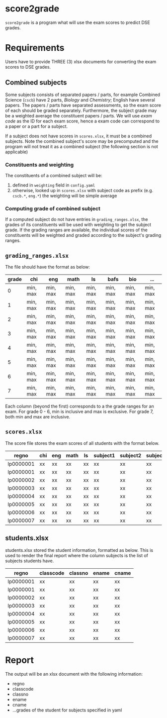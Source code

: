 
# score2grade

`score2grade` is a program what will use the exam scores to predict DSE grades.

# Requirements

Users have to provide THREE (3) xlsx documents for converting the exam scores to DSE grades.

## Combined subjects

Some subjects consists of separated papers / parts, for example Combined Science (`cscb`) have 2 parts, _Biology_ and _Chemistry_; English have several papers.
The papers / parts have separated assessments, so the exam score of each should be graded separately.
Furthermore, the subject grade may be a weighted average the constituent papers / parts.
We will use _exam code_ as the ID for each exam score, hence a exam code can correspond to a paper or a part for a subject.

If a subject does not have scores in `scores.xlsx`, it must be a combined subjects.
Note the combined subject's score may be precomputed and the program will not treat it as a combined subject (the following section is not applicable)

### Constituents and weighting

The constituents of a combined subject will be:

1. defined in `weighting` field in `config.yaml`
2. otherwise, looked up in `scores.xlsx` with subject code as prefix (e.g. `cscb.*`, `eng.*`)
   the weighting will be simple average

### Computing grade of combined subject

If a computed subject do not have entries in `grading_ranges.xlsx`, the grades of its constituents will be used with weighting to get the subject grade.
If the grading ranges are available, the individual scores of the constituents will be weighted and graded according to the subject's grading ranges.

## `grading_ranges.xlsx`

The file should have the format as below:

| grade | chi      | eng      | math     | ls       | bafs     | bio      | ...      |
| ----- | -------- | -------- | -------- | -------- | -------- | -------- | -------- |
| 0     | min, max | min, max | min, max | min, max | min, max | min, max | min, max |
| 1     | min, max | min, max | min, max | min, max | min, max | min, max | min, max |
| 2     | min, max | min, max | min, max | min, max | min, max | min, max | min, max |
| 3     | min, max | min, max | min, max | min, max | min, max | min, max | min, max |
| 4     | min, max | min, max | min, max | min, max | min, max | min, max | min, max |
| 5     | min, max | min, max | min, max | min, max | min, max | min, max | min, max |
| 6     | min, max | min, max | min, max | min, max | min, max | min, max | min, max |
| 7     | min, max | min, max | min, max | min, max | min, max | min, max | min, max |

Each column (beyond the first) corresponds to a the grade ranges for an exam.
For grade 0 - 6, min is inclusive and max is exclusive.
For grade 7, both min and max are inclusive.

## `scores.xlsx`

The score file stores the exam scores of all students with the format below.

| regno     | chi | eng | math | ls  | subject1 | subject2 | subject3 |
| --------- | --- | --- | ---- | --- | -------- | -------- | -------- |
| lp0000001 | xx  | xx  | xx   | xx  | xx       | xx       | xx       |
| lp0000001 | xx  | xx  | xx   | xx  | xx       | xx       | xx       |
| lp0000002 | xx  | xx  | xx   | xx  | xx       | xx       | xx       |
| lp0000003 | xx  | xx  | xx   | xx  | xx       | xx       | xx       |
| lp0000004 | xx  | xx  | xx   | xx  | xx       | xx       | xx       |
| lp0000005 | xx  | xx  | xx   | xx  | xx       | xx       | xx       |
| lp0000006 | xx  | xx  | xx   | xx  | xx       | xx       | xx       |
| lp0000007 | xx  | xx  | xx   | xx  | xx       | xx       | xx       |

## students.xlsx

students.xlsx stored the student information, formatted as below. This is used to render the final report where the column subjects is the list of subjects students have.

| regno     | classcode | classno | ename | cname |
| --------- | --------- | ------- | ----- | ----- |
| lp0000001 | xx        | xx      | xx    | xx    |
| lp0000001 | xx        | xx      | xx    | xx    |
| lp0000002 | xx        | xx      | xx    | xx    |
| lp0000003 | xx        | xx      | xx    | xx    |
| lp0000004 | xx        | xx      | xx    | xx    |
| lp0000005 | xx        | xx      | xx    | xx    |
| lp0000006 | xx        | xx      | xx    | xx    |
| lp0000007 | xx        | xx      | xx    | xx    |

# Report

The output will be an xlsx document with the following information:

- regno
- classcode
- classno
- ename
- cname
- ...grades of the student for subjects specified in yaml
